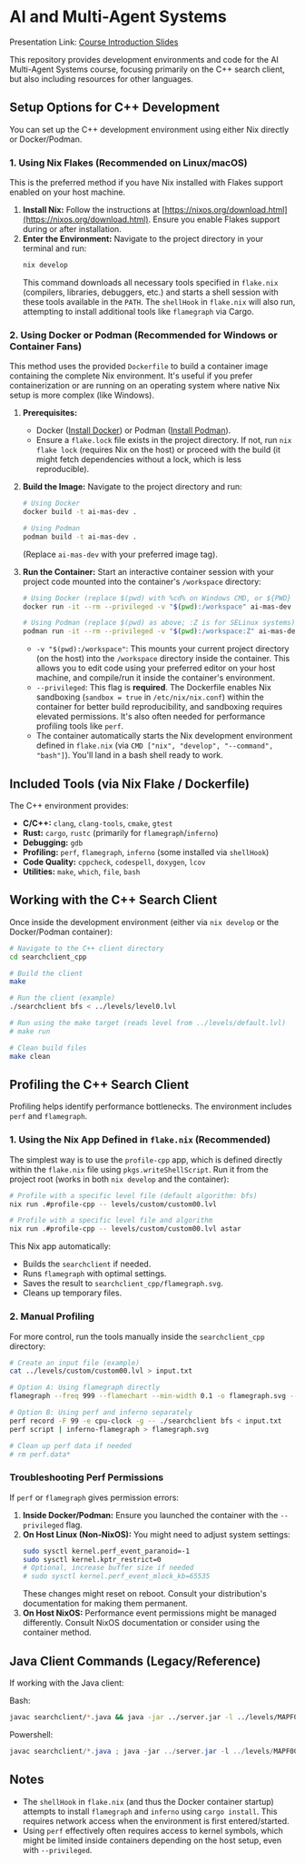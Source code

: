 # AI and Multi-Agent Systems

Presentation Link: [Course Introduction Slides](https://docs.google.com/presentation/d/181soPRH8DPw9JhZXqvjlQJYNIl39AJvE0wjCEwSXI_Y/edit?usp=sharing)

This repository provides development environments and code for the AI Multi-Agent Systems course, focusing primarily on the C++ search client, but also including resources for other languages.

## Setup Options for C++ Development

You can set up the C++ development environment using either Nix directly or Docker/Podman.

### 1. Using Nix Flakes (Recommended on Linux/macOS)

This is the preferred method if you have Nix installed with Flakes support enabled on your host machine.

1.  **Install Nix:** Follow the instructions at [https://nixos.org/download.html](https://nixos.org/download.html). Ensure you enable Flakes support during or after installation.
2.  **Enter the Environment:** Navigate to the project directory in your terminal and run:
    ```bash
    nix develop
    ```
    This command downloads all necessary tools specified in `flake.nix` (compilers, libraries, debuggers, etc.) and starts a shell session with these tools available in the `PATH`. The `shellHook` in `flake.nix` will also run, attempting to install additional tools like `flamegraph` via Cargo.

### 2. Using Docker or Podman (Recommended for Windows or Container Fans)

This method uses the provided `Dockerfile` to build a container image containing the complete Nix environment. It's useful if you prefer containerization or are running on an operating system where native Nix setup is more complex (like Windows).

1.  **Prerequisites:**
    *   Docker ([Install Docker](https://docs.docker.com/engine/install/)) or Podman ([Install Podman](https://podman.io/getting-started/installation)).
    *   Ensure a `flake.lock` file exists in the project directory. If not, run `nix flake lock` (requires Nix on the host) or proceed with the build (it might fetch dependencies without a lock, which is less reproducible).

2.  **Build the Image:**
    Navigate to the project directory and run:
    ```bash
    # Using Docker
    docker build -t ai-mas-dev .

    # Using Podman
    podman build -t ai-mas-dev .
    ```
    (Replace `ai-mas-dev` with your preferred image tag).

3.  **Run the Container:**
    Start an interactive container session with your project code mounted into the container's `/workspace` directory:
    ```bash
    # Using Docker (replace $(pwd) with %cd% on Windows CMD, or ${PWD} on PowerShell)
    docker run -it --rm --privileged -v "$(pwd):/workspace" ai-mas-dev

    # Using Podman (replace $(pwd) as above; :Z is for SELinux systems)
    podman run -it --rm --privileged -v "$(pwd):/workspace:Z" ai-mas-dev
    ```
    *   `-v "$(pwd):/workspace"`: This mounts your current project directory (on the host) into the `/workspace` directory inside the container. This allows you to edit code using your preferred editor on your host machine, and compile/run it inside the container's environment.
    *   `--privileged`: This flag is **required**. The Dockerfile enables Nix sandboxing (`sandbox = true` in `/etc/nix/nix.conf`) within the container for better build reproducibility, and sandboxing requires elevated permissions. It's also often needed for performance profiling tools like `perf`.
    *   The container automatically starts the Nix development environment defined in `flake.nix` (via `CMD ["nix", "develop", "--command", "bash"]`). You'll land in a bash shell ready to work.

## Included Tools (via Nix Flake / Dockerfile)

The C++ environment provides:

*   **C/C++:** `clang`, `clang-tools`, `cmake`, `gtest`
*   **Rust:** `cargo`, `rustc` (primarily for `flamegraph`/`inferno`)
*   **Debugging:** `gdb`
*   **Profiling:** `perf`, `flamegraph`, `inferno` (some installed via `shellHook`)
*   **Code Quality:** `cppcheck`, `codespell`, `doxygen`, `lcov`
*   **Utilities:** `make`, `which`, `file`, `bash`

## Working with the C++ Search Client

Once inside the development environment (either via `nix develop` or the Docker/Podman container):

```bash
# Navigate to the C++ client directory
cd searchclient_cpp

# Build the client
make

# Run the client (example)
./searchclient bfs < ../levels/level0.lvl

# Run using the make target (reads level from ../levels/default.lvl)
# make run

# Clean build files
make clean
```

## Profiling the C++ Search Client

Profiling helps identify performance bottlenecks. The environment includes `perf` and `flamegraph`.

### 1. Using the Nix App Defined in `flake.nix` (Recommended)

The simplest way is to use the `profile-cpp` app, which is defined directly within the `flake.nix` file using `pkgs.writeShellScript`. Run it from the project root (works in both `nix develop` and the container):

```bash
# Profile with a specific level file (default algorithm: bfs)
nix run .#profile-cpp -- levels/custom/custom00.lvl

# Profile with a specific level file and algorithm
nix run .#profile-cpp -- levels/custom/custom00.lvl astar
```

This Nix app automatically:
*   Builds the `searchclient` if needed.
*   Runs `flamegraph` with optimal settings.
*   Saves the result to `searchclient_cpp/flamegraph.svg`.
*   Cleans up temporary files.

### 2. Manual Profiling

For more control, run the tools manually inside the `searchclient_cpp` directory:

```bash
# Create an input file (example)
cat ../levels/custom/custom00.lvl > input.txt

# Option A: Using flamegraph directly
flamegraph --freq 999 --flamechart --min-width 0.1 -o flamegraph.svg -- ./searchclient bfs < input.txt

# Option B: Using perf and inferno separately
perf record -F 99 -e cpu-clock -g -- ./searchclient bfs < input.txt
perf script | inferno-flamegraph > flamegraph.svg

# Clean up perf data if needed
# rm perf.data*
```

### Troubleshooting Perf Permissions

If `perf` or `flamegraph` gives permission errors:

1.  **Inside Docker/Podman:** Ensure you launched the container with the `--privileged` flag.
2.  **On Host Linux (Non-NixOS):** You might need to adjust system settings:
    ```bash
    sudo sysctl kernel.perf_event_paranoid=-1
    sudo sysctl kernel.kptr_restrict=0
    # Optional, increase buffer size if needed
    # sudo sysctl kernel.perf_event_mlock_kb=65535
    ```
    These changes might reset on reboot. Consult your distribution's documentation for making them permanent.
3.  **On Host NixOS:** Performance event permissions might be managed differently. Consult NixOS documentation or consider using the container method.

## Java Client Commands (Legacy/Reference)

If working with the Java client:

Bash:
```bash
javac searchclient/*.java && java -jar ../server.jar -l ../levels/MAPF00.lvl -c "java -Xmx8g searchclient.SearchClient -heur zero -bfs" -g -s 150 -t 180
```

Powershell:
```powershell
javac searchclient/*.java ; java -jar ../server.jar -l ../levels/MAPF00.lvl -c "java -Xmx8g searchclient.SearchClient -heur zero -bfs" -g -s 150 -t 180
```

## Notes

*   The `shellHook` in `flake.nix` (and thus the Docker container startup) attempts to install `flamegraph` and `inferno` using `cargo install`. This requires network access when the environment is first entered/started.
*   Using `perf` effectively often requires access to kernel symbols, which might be limited inside containers depending on the host setup, even with `--privileged`.